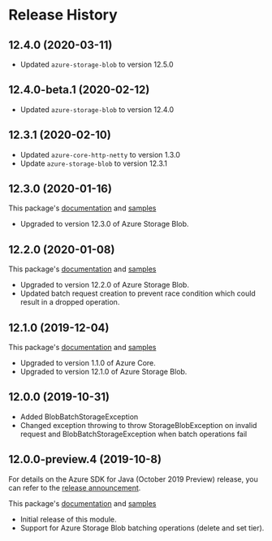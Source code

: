 # Release History

## 12.4.0 (2020-03-11)
- Updated `azure-storage-blob` to version 12.5.0

## 12.4.0-beta.1 (2020-02-12)
- Updated `azure-storage-blob` to version 12.4.0

## 12.3.1 (2020-02-10)
- Updated `azure-core-http-netty` to version 1.3.0
- Update `azure-storage-blob` to version 12.3.1

## 12.3.0 (2020-01-16)
This package's
[documentation](https://github.com/Azure/azure-sdk-for-java/blob/azure-storage-blob-batch_12.3.0/sdk/storage/azure-storage-blob-batch/README.md)
and
[samples](https://github.com/Azure/azure-sdk-for-java/blob/azure-storage-blob-batch_12.3.0/sdk/storage/azure-storage-blob-batch/src/samples/java/com/azure/storage/blob/batch)

- Upgraded to version 12.3.0 of Azure Storage Blob.

## 12.2.0 (2020-01-08)
This package's
[documentation](https://github.com/Azure/azure-sdk-for-java/blob/azure-storage-blob-batch_12.2.0/sdk/storage/azure-storage-blob-batch/README.md)
and
[samples](https://github.com/Azure/azure-sdk-for-java/blob/azure-storage-blob-batch_12.2.0/sdk/storage/azure-storage-blob-batch/src/samples/java/com/azure/storage/blob/batch)

- Upgraded to version 12.2.0 of Azure Storage Blob.
- Updated batch request creation to prevent race condition which could result in a dropped operation.

## 12.1.0 (2019-12-04)
This package's
[documentation](https://github.com/Azure/azure-sdk-for-java/blob/azure-storage-blob-batch_12.1.0/sdk/storage/azure-storage-blob-batch/README.md)
and
[samples](https://github.com/Azure/azure-sdk-for-java/blob/azure-storage-blob-batch_12.1.0/sdk/storage/azure-storage-blob/src/samples/java/com/azure/storage/blob/batch)

- Upgraded to version 1.1.0 of Azure Core.
- Upgraded to version 12.1.0 of Azure Storage Blob.

## 12.0.0 (2019-10-31)

- Added BlobBatchStorageException
- Changed exception throwing to throw StorageBlobException on invalid request and BlobBatchStorageException when batch operations fail

## 12.0.0-preview.4 (2019-10-8)
For details on the Azure SDK for Java (October 2019 Preview) release, you can refer to the [release announcement](https://aka.ms/azure-sdk-preview4-java).

This package's
[documentation](https://github.com/Azure/azure-sdk-for-java/blob/azure-storage-blob-batch_12.0.0-preview.4/sdk/storage/azure-storage-blob-batch/README.md)
and
[samples](https://github.com/Azure/azure-sdk-for-java/blob/azure-storage-blob-batch_12.0.0-preview.4/sdk/storage/azure-storage-blob/src/samples/java/com/azure/storage/blob/batch)

- Initial release of this module.
- Support for Azure Storage Blob batching operations (delete and set tier).
